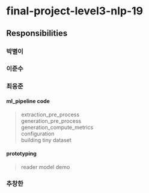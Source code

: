 # final-project-level3-nlp-19


## Responsibilities

### 박별이

### 이준수

### 최웅준
#### ml_pipeline code
> extraction_pre_process  
> generation_pre_process  
> generation_compute_metrics  
> configuration  
> building tiny dataset
#### prototyping
> reader model demo
### 추창한

